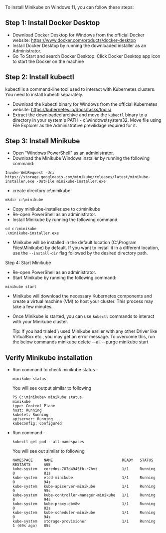 
To install Minikube on Windows 11, you can follow these steps:


## Step 1: Install Docker Desktop

- Download Docker Desktop for Windows from the official Docker website: https://www.docker.com/products/docker-desktop
- Install Docker Desktop by running the downloaded installer as an Administrator.
- Go To Start and search Docker Desktop. Click Docker Desktop app icon to start the Docker on the machine 


## Step 2: Install kubectl
kubectl is a command-line tool used to interact with Kubernetes clusters. You need to install kubectl separately.

- Download the kubectl binary for Windows from the official Kubernetes website: https://kubernetes.io/docs/tasks/tools/
- Extract the downloaded archive and move the `kubectl` binary to a directory in your system's PATH - c:\windows\system32. Move file using File Explorer as the Administrative previlidage required for it.

## Step 3: Install Minikube
- Open "Windows PowerShell" as an administrator.
- Download the Minikube Windows installer by running the following command:
```
Invoke-WebRequest -Uri https://storage.googleapis.com/minikube/releases/latest/minikube-installer.exe -OutFile minikube-installer.exe
```
- create directory c:\minikube
```
mkdir c:\minikube
```
- Copy minikube-installer.exe to c:\minikube 
- Re-open PowerShell as an administrator.
- Install Minikube by running the following command:
```
cd c:\minikube
.\minikube-installer.exe
```
- Minikube will be installed in the default location (C:\Program Files\Minikube) by default. If you want to install it in a different location, use the `--install-dir` flag followed by the desired directory path.

Step 4: Start Minikube
- Re-open PowerShell as an administrator.
- Start Minikube by running the following command:
```
minikube start
```
- Minikube will download the necessary Kubernetes components and create a virtual machine (VM) to host your cluster. This process may take a few minutes.
- Once Minikube is started, you can use `kubectl` commands to interact with your Minikube cluster.

  Tip: If you had trialed \ used Minikube earlier with any other Driver like VirtualBox etc., you may get an error message.   To overcome this, run the below commands
    minikube delete --all --purge
    minikube start

## Verify Minikube installation

 - Run command to check minikube status - 
   ```
   minikube status
   ```
   You will see output similar to following
   ```
   PS C:\minikube> minikube status
   minikube
   type: Control Plane
   host: Running
   kubelet: Running
   apiserver: Running
   kubeconfig: Configured
   ```
 - Run command - 
   ```
   kubectl get pod --all-namespaces
   ```
   You will see out similar to following
   ```
   NAMESPACE     NAME                               READY   STATUS    RESTARTS      AGE
   kube-system   coredns-787d4945fb-r7hvt           1/1     Running   0             81s
   kube-system   etcd-minikube                      1/1     Running   0             94s
   kube-system   kube-apiserver-minikube            1/1     Running   0             95s
   kube-system   kube-controller-manager-minikube   1/1     Running   0             94s
   kube-system   kube-proxy-dbm8w                   1/1     Running   0             82s
   kube-system   kube-scheduler-minikube            1/1     Running   0             94s
   kube-system   storage-provisioner                1/1     Running   1 (69s ago)   85s
   ```

